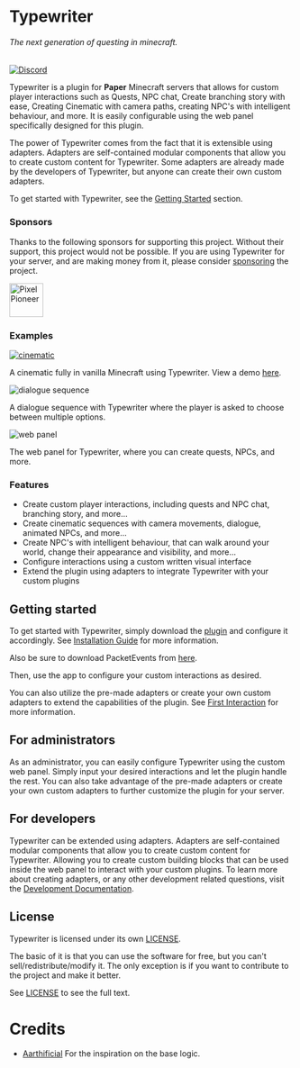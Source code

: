 # Typewriter

###### The next generation of questing in minecraft.

[![Discord](https://img.shields.io/discord/1054708062520360960?label=discord&logo=discord&logoColor=white)](https://discord.gg/HtbKyuDDBw)

Typewriter is a plugin for **Paper** Minecraft servers that allows for custom player interactions such as Quests,
NPC chat, Create branching story with ease, Creating Cinematic with camera paths, creating NPC's with intelligent behaviour, and more. 
It is easily configurable using the web panel specifically designed for this plugin.

The power of Typewriter comes from the fact that it is extensible using adapters. 
Adapters are self-contained modular components that allow you to create custom content for Typewriter.
Some adapters are already made by the developers of Typewriter, but anyone can create their own custom adapters.

To get started with Typewriter, see the [Getting Started](#getting-started) section.

### Sponsors

Thanks to the following sponsors for supporting this project.
Without their support, this project would not be possible.
If you are using Typewriter for your server, and are making money from it, please consider [sponsoring](https://github.com/sponsors/gabber235) the project.

<!-- sponsors --><a href="https://github.com/PixellPioneer"><img src="https://github.com/PixellPioneer.png" width="60px" alt="PixelPioneer" /></a><!-- sponsors -->

### Examples

[![cinematic](https://raw.githubusercontent.com/gabber235/TypeWriter/develop/readme/cinematic.gif)](https://youtu.be/1pGBtJleEuQ)

A cinematic fully in vanilla Minecraft using Typewriter. View a demo [here](https://youtu.be/1pGBtJleEuQ).

![dialogue sequence](https://raw.githubusercontent.com/gabber235/TypeWriter/develop/readme/chat-messages.gif)

A dialogue sequence with Typewriter where the player is asked to choose between multiple options.

![web panel](https://raw.githubusercontent.com/gabber235/TypeWriter/develop/readme/typewrite-interface-demo.png)

The web panel for Typewriter, where you can create quests, NPCs, and more.

### Features

- Create custom player interactions, including quests and NPC chat, branching story, and more...
- Create cinematic sequences with camera movements, dialogue, animated NPCs, and more...
- Create NPC's with intelligent behaviour, that can walk around your world, change their appearance and visibility, and more...
- Configure interactions using a custom written visual interface
- Extend the plugin using adapters to integrate Typewriter with your custom plugins

## Getting started

To get started with Typewriter, simply download the [plugin](https://modrinth.com/plugin/typewriter/versions) and configure it accordingly. 
See [Installation Guide](https://docs.typewritermc.com/docs/installation-guide) for more information.

Also be sure to download PacketEvents from [here](https://modrinth.com/plugin/packetevents/versions?l=paper).

Then, use the app to configure your custom interactions as desired.

You can also utilize the pre-made adapters or create your own custom adapters to extend the capabilities of the plugin. 
See [First Interaction](https://docs.typewritermc.com/docs/first-interaction) for more information.

## For administrators

As an administrator, you can easily configure Typewriter using the custom web panel. 
Simply input your desired interactions and let the plugin handle the rest. 
You can also take advantage of the pre-made adapters or create your own custom
adapters to further customize the plugin for your server.

## For developers

Typewriter can be extended using adapters.
Adapters are self-contained modular components that allow you to create custom content for Typewriter.
Allowing you to create custom building blocks that can be used inside the web panel to interact with your custom plugins.
To learn more about creating adapters, or any other development related questions, visit the [Development Documentation](https://docs.typewritermc.com/develop).

## License
Typewriter is licensed under its own [LICENSE](LICENSE).

The basic of it is that you can use the software for free, but you can't sell/redistribute/modify it.
The only exception is if you want to contribute to the project and make it better.

See [LICENSE](LICENSE) to see the full text.

# Credits

- [Aarthificial](https://www.youtube.com/@aarthificial) For the inspiration on the base logic.

